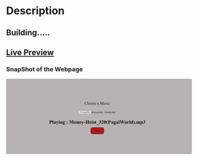 # Description

## Building..... 

## [Live Preview](https://music-pplayer.netlify.app/)

### SnapShot of the Webpage

![StreetStyle](./image/music.PNG)